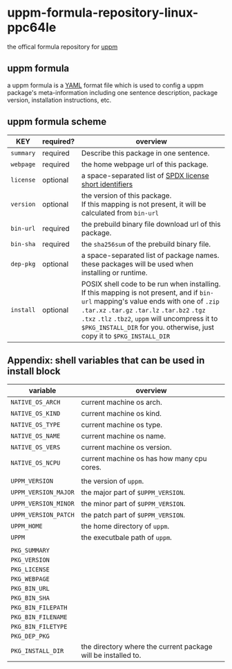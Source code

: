 # uppm-formula-repository-linux-ppc64le
the offical formula repository for [uppm](https://github.com/leleliu008/uppm)

## uppm formula
a uppm formula is a [YAML](https://yaml.org/spec/1.2.2/) format file which is used to config a uppm package's meta-information including one sentence description, package version, installation instructions, etc.

## uppm formula scheme
|KEY|required?|overview|
|-|-|-|
|`summary`|required|Describe this package in one sentence.|
|`webpage`|required|the home webpage url of this package.|
|`license`|optional|a space-separated list of [SPDX license short identifiers](https://spdx.github.io/spdx-spec/v2.3/SPDX-license-list/#a1-licenses-with-short-identifiers)|
|`version`|optional|the version of this package.<br>If this mapping is not present, it will be calculated from `bin-url`|
|`bin-url`|required|the prebuild binary file download url of this package.|
|`bin-sha`|required|the `sha256sum` of the prebuild binary file.|
|`dep-pkg`|optional|a space-separated list of package names. these packages will be used when installing or runtime.|
|`install`|optional|POSIX shell code to be run when installing.<br>If this mapping is not present, and if `bin-url` mapping's value ends with one of `.zip` `.tar.xz` `.tar.gz` `.tar.lz` `.tar.bz2` `.tgz` `.txz` `.tlz` `.tbz2`, `uppm` will uncompress it to `$PKG_INSTALL_DIR` for you. otherwise, just copy it to `$PKG_INSTALL_DIR`|

## Appendix: shell variables that can be used in install block
|variable|overview|
|-|-|
|`NATIVE_OS_ARCH`|current machine os arch.|
|`NATIVE_OS_KIND`|current machine os kind.|
|`NATIVE_OS_TYPE`|current machine os type.|
|`NATIVE_OS_NAME`|current machine os name.|
|`NATIVE_OS_VERS`|current machine os version.|
|`NATIVE_OS_NCPU`|current machine os has how many cpu cores.|
|||
|`UPPM_VERSION`|the version of `uppm`.|
|`UPPM_VERSION_MAJOR`|the major part of `$UPPM_VERSION`.|
|`UPPM_VERSION_MINOR`|the minor part of `$UPPM_VERSION`.|
|`UPPM_VERSION_PATCH`|the patch part of `$UPPM_VERSION`.|
|`UPPM_HOME`|the home directory of `uppm`.|
|`UPPM`|the executbale path of `uppm`.|
|||
|`PKG_SUMMARY`||
|`PKG_VERSION`||
|`PKG_LICENSE`||
|`PKG_WEBPAGE`||
|`PKG_BIN_URL`||
|`PKG_BIN_SHA`||
|`PKG_BIN_FILEPATH`||
|`PKG_BIN_FILENAME`||
|`PKG_BIN_FILETYPE`||
|`PKG_DEP_PKG`||
|`PKG_INSTALL_DIR`|the directory where the current package will be installed to.|

